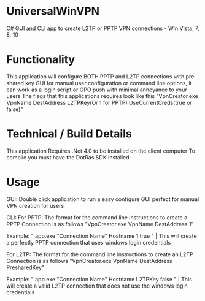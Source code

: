 # UniversalWinVPN
C# GUI and CLI app to create L2TP or PPTP VPN connections - Win Vista, 7, 8, 10

# Functionality
This application will configure BOTH PPTP and L2TP connections with pre-shared key
GUI for manual user configuration or command line options, it can work as a login script or GPO push with minimal annoyance to your users
The flags that this applications requires look like this "VpnCreator.exe VpnName DestAddress L2TPKey(Or 1 for PPTP) UseCurrentCreds(true or false)"

# Technical / Build Details
This application Requires .Net 4.0 to be installed on the client computer
To compile you must have the DotRas SDK installed

# Usage
GUI:
Double click application to run a easy configure GUI perfect for manual VPN creation for users

CLI:
For PPTP:
The format for the command line instructions to create a PPTP Connection is as follows "VpnCreator.exe VpnName DestAddress 1"

Example: " app.exe "Connection Name" Hostname 1 true " | This will create a perfectly PPTP connection that uses windows login credentials

For L2TP:
The format for the command line instructions to create an L2TP Connection is as follows "VpnCreator.exe VpnName DestAddress PresharedKey"
    
Example: " app.exe "Connection Name" Hostname L2TPKey false " | This will create a valid L2TP connection that does not use the windows login credentials


